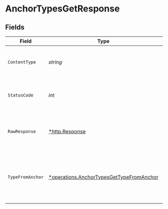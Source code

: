 # AnchorTypesGetResponse


## Fields

| Field                                                                                               | Type                                                                                                | Required                                                                                            | Description                                                                                         |
| --------------------------------------------------------------------------------------------------- | --------------------------------------------------------------------------------------------------- | --------------------------------------------------------------------------------------------------- | --------------------------------------------------------------------------------------------------- |
| `ContentType`                                                                                       | *string*                                                                                            | :heavy_check_mark:                                                                                  | HTTP response content type for this operation                                                       |
| `StatusCode`                                                                                        | *int*                                                                                               | :heavy_check_mark:                                                                                  | HTTP response status code for this operation                                                        |
| `RawResponse`                                                                                       | [*http.Response](https://pkg.go.dev/net/http#Response)                                              | :heavy_minus_sign:                                                                                  | Raw HTTP response; suitable for custom response parsing                                             |
| `TypeFromAnchor`                                                                                    | [*operations.AnchorTypesGetTypeFromAnchor](../../models/operations/anchortypesgettypefromanchor.md) | :heavy_minus_sign:                                                                                  | A successful response that contains the simpleObject sent in the request body                       |